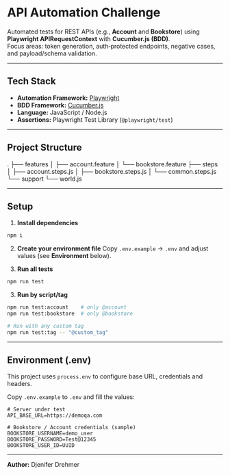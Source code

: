 # API Automation Challenge 

Automated tests for REST APIs (e.g., **Account** and **Bookstore**) using **Playwright APIRequestContext** with **Cucumber.js (BDD)**.  
Focus areas: token generation, auth‑protected endpoints, negative cases, and payload/schema validation.

---

## Tech Stack

* **Automation Framework:** [Playwright](https://playwright.dev/)
* **BDD Framework:** [Cucumber.js](https://cucumber.io/docs/cucumber/api/?lang=javascript)
* **Language:** JavaScript / Node.js
* **Assertions:** Playwright Test Library (`@playwright/test`)

---

## Project Structure
.
├── features
│   ├── account.feature
│   └── bookstore.feature
├── steps
│   ├── account.steps.js
│   ├── bookstore.steps.js
│   └── common.steps.js
└── support
    └── world.js

---

## Setup

1) **Install dependencies**
```bash
npm i
```

2) **Create your environment file**
Copy `.env.example` → `.env` and adjust values (see **Environment** below).

3) **Run all tests**
```bash
npm run test
```

3) **Run by script/tag**
```bash
npm run test:account    # only @account
npm run test:bookstore  # only @bookstore

# Run with any custom tag
npm run test:tag -- "@custom_tag"
```

---

## Environment (.env)
This project uses `process.env` to configure base URL, credentials and headers.

Copy `.env.example` to `.env` and fill the values:

```
# Server under test
API_BASE_URL=https://demoqa.com

# Bookstore / Account credentials (sample)
BOOKSTORE_USERNAME=demo_user
BOOKSTORE_PASSWORD=Test@12345
BOOKSTORE_USER_ID=UUID
```

---

**Author:** Djenifer Drehmer
